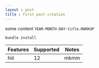 ```yaml
---
layout : post
title : First post creation
---
```


some content `YEAR-MONTH-DAY-title.MARKUP`
```
bundle install
```
Features | Supported | Notes 
-------- | --------- | -----
hiii     |  12       | mkmm